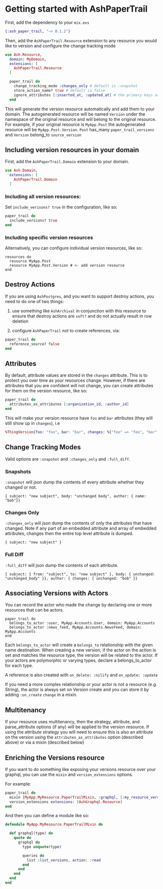 # Getting started with AshPaperTrail

First, add the dependency to your `mix.exs`

```elixir
{:ash_paper_trail, "~> 0.1.2"}
```

Then, add the `AshPaperTrail.Resource` extension to any resource you would like to version and configure the change tracking mode

```elixir
use Ash.Resource,
  domain: MyDomain,
  extensions: [
    AshPaperTrail.Resource
  ]

  paper_trail do
    change_tracking_mode :changes_only # default is :snapshot
    store_action_name? true # default is false
    ignore_attributes [:inserted_at, :updated_at] # the primary keys are always ignored
  end
```

This will generate the version resource automatically and add them to your domain. The autogenerated resource will be named `Version` under the namespace of the original resource and will belong to the original resource. For example, if your original resource is `MyApp.Post` the autogenerated resource will be `MyApp.Post.Version`. `Post` has_many `paper_trail_versions` and `Version` belong_to `source_version`

## Including version resources in your domain

First, add the `AshPaperTrail.Domain` extension to your domain.

```elixir
use Ash.Domain,
  extensions: [
    AshPaperTrail.Domain
  ]
```

### Including all version resources:

Set `include_verisons? true` in the configuration, like so:

```elixir
paper_trail do
  include_versions? true
end
```

### Including specific version resources

Alternatively, you can configure individual version resources, like so:

```
resources do
  resource MyApp.Post
  resource MyApp.Post.Version # <- add version resource
end
```

## Destroy Actions

If you are using `AshPostgres`, and you want to support destroy actions, you need to do one of two things:

1. use something like `AshArchival` in conjunction with this resource to ensure that destroy actions are `soft?` and do not actually result in row deletion

2. configure `AshPaperTrail` not to create references, via:

```elixir
paper_trail do
  reference_source? false
end
```

## Attributes

By default, attribute values are stored in the `changes` attribute. This is to protect you over time as your resources change. However, if there are attributes that you are confident will not change,
you can create attributes for them on the version resource, like so:

```elixir
paper_trail do
  attributes_as_attributes [:organization_id, :author_id]
end
```

This will make your version resource have `foo` and `bar` attributes (they will still show up in `changes`), i.e

```elixir
%ThingVersion{foo: "foo", bar: "bar", changes: %{"foo" => "foo", "bar" => "bar"}}
```

## Change Tracking Modes

Valid options are `:snapshot` and `:changes_only` and `:full_diff`.

### Snapshots

`:snapshot` will json dump the contents of every attribute whether they changed or not.

`{ subject: "new subject", body: "unchanged body", author: { name: "bob"}}`

### Changes Only

`:changes_only` will json dump the contents of only the attributes that have changed.
Note if any part of an embedded attribute and array of embedded attributes, changes then the entire top level attribute is dumped.

`{ subject: "new subject" }`

### Full Diff

`:full_diff` will json dump the contents of each attribute.

`{ subject: { from: "subject", to: "new subject" }, body: { unchanged: "unchanged_body" }}, author: { changes: { unchanged: "bob" }}`

## Associating Versions with Actors

You can record the actor who made the change by declaring one or more resources that can be actors.

```
paper_trail do
  belongs_to_actor :user, MyApp.Accounts.User, domain: MyApp.Accounts
  belongs_to_actor :news_feed, MyApp.Accounts.NewsFeed, domain: MyApp.Accounts
end
```

Each `belongs_to_actor` will create a `belongs_to` relationship with the given name destination. When creating a new version, if the actor on the action is set and matches the resource type, the version will be related to the actor. If your actors are polymorphic or varying types, declare a belongs_to_actor for each type.

A reference is also created with `on_delete: :nilify` and `on_update: :update`

If you need a more complex relationship or your actor is not a resource (e.g. String), the actor is always set on Version create and you can store it by adding `:on_create` `change` in a mixin.

## Multitenancy

If your resource uses multitenancy, then the strategy, attribute, and parse_attribute options (if any) will be applied to the version resource. If using the attribute strategy you will need to ensure this is also an attribute on the version using the `attributes_as_attributes` option (described above) or via a mixin (described below)

## Enriching the Versions resource

If you want to do something like exposing your versions resource over your graphql, you can use the `mixin` and `version_extensions` options.

For example:

```elixir
paper_trail do
  mixin {MyApp.MyResource.PaperTrailMixin, :graphql, [:my_resource_version]}
  version_extensions extensions: [AshGraphql.Resource]
end
```

And then you can define a module like so:

```elixir
defmodule MyApp.MyResource.PaperTrailMixin do

  def graphql(type) do
    quote do
      graphql do
        type unquote(type)

        queries do
          list :list_versions, action: :read
        end
      end
    end
  end
end
```
